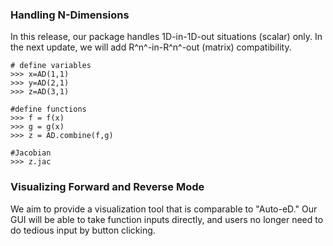 ### Handling N-Dimensions
In this release, our package handles 1D-in-1D-out situations (scalar) only. In the next update, we will add R^n^-in-R^n^-out (matrix) compatibility. 
```
# define variables
>>> x=AD(1,1)
>>> y=AD(2,1)
>>> z=AD(3,1)

#define functions
>>> f = f(x)
>>> g = g(x)
>>> z = AD.combine(f,g)

#Jacobian
>>> z.jac
```

### Visualizing Forward and Reverse Mode
We aim to provide a visualization tool that is comparable to "Auto-eD." Our GUI will be able to take function inputs directly, and users no longer need to do tedious input by button clicking.